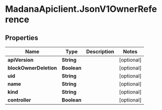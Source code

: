 # MadanaApiclient.JsonV1OwnerReference

## Properties

Name | Type | Description | Notes
------------ | ------------- | ------------- | -------------
**apiVersion** | **String** |  | [optional] 
**blockOwnerDeletion** | **Boolean** |  | [optional] 
**uid** | **String** |  | [optional] 
**name** | **String** |  | [optional] 
**kind** | **String** |  | [optional] 
**controller** | **Boolean** |  | [optional] 


